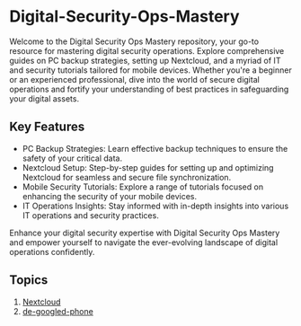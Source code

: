 # Digital-Security-Ops-Mastery

Welcome to the Digital Security Ops Mastery repository, your go-to resource for mastering digital security operations. Explore comprehensive guides on PC backup strategies, setting up Nextcloud, and a myriad of IT and security tutorials tailored for mobile devices. Whether you're a beginner or an experienced professional, dive into the world of secure digital operations and fortify your understanding of best practices in safeguarding your digital assets.

## Key Features

* PC Backup Strategies: Learn effective backup techniques to ensure the safety of your critical data.
* Nextcloud Setup: Step-by-step guides for setting up and optimizing Nextcloud for seamless and secure file synchronization.
* Mobile Security Tutorials: Explore a range of tutorials focused on enhancing the security of your mobile devices.
* IT Operations Insights: Stay informed with in-depth insights into various IT operations and security practices.

Enhance your digital security expertise with Digital Security Ops Mastery and empower yourself to navigate the ever-evolving landscape of digital operations confidently.

## Topics

1. [Nextcloud](nextcloud/README.md)
1. [de-googled-phone](de-googled-phone/README.md)
